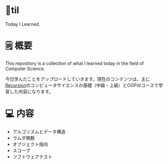# 📍til
Today I Learned. 

# 🗒️ 概要
This repository is a collection of what I learned today in the field of Computer Science.
<br/>

今日学んだことをアップロードしていきます。現在のコンテンツは、主に[Recursion](https://recursionist.io/)のコンピュータサイエンスの基礎（中級・上級）とOOPのコースで学習した内容になります。    

# 💻 内容
* アルゴリズムとデータ構造
* ラムダ関数
* オブジェクト指向
* スコープ
* ソフトウェアテスト
